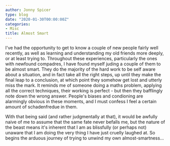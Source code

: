 ```yaml
---
author: Jonny Spicer
type: blog
date: "2020-01-30T00:00:00Z"
categories:
- Misc
title: Almost Smart
---
```

I've had the opportunity to get to know a couple of new people fairly well recently, as well as learning and understanding my old
friends more deeply, or at least trying to. Throughout these experiences, particularly the ones with newfound compadres, I have
found myself juding a couple of them to be almost smart. They do the majority of the hard work to be self aware about a situation,
and in fact take all the right steps, up until they make the final leap to a conclusion, at which point they somehow get lost and
utterly miss the mark. It reminds me of someone doing a maths problem, applying all the correct techniques, their working is perfect - but then they bafflingly note down the wrong answer. People's biases and condioning are alarmingly obvious in these
moments, and I must confess I feel a certain amount of schadenfredue in them.

With that being said (and rather judgmentally at that), it would be awfully naive of me to assume that the same fate never befalls
me, but the nature of the beast means it's inherent that I am as blissfully (or perhaps not) unaware that I am doing the very
thing I have just cruelly laughed at. So begins the arduous journey of trying to unwind my own almost-smartness...
